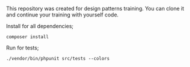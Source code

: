 This repository was created for design patterns training. You can clone it and continue your training with yourself code.

Install for all dependencies;

``composer install``

Run for tests;

``./vendor/bin/phpunit src/tests --colors``